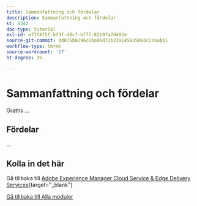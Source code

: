 ```yaml
---
title: Sammanfattning och fördelar
description: Sammanfattning och fördelar
kt: 5342
doc-type: tutorial
exl-id: e77f8f5f-bf3f-48cf-bf77-82b9fa7d493e
source-git-commit: dd075b0296c6ba06d72b229145635060c2c6abb1
workflow-type: tm+mt
source-wordcount: '27'
ht-degree: 3%

---
```


# Sammanfattning och fördelar

Grattis ...

## Fördelar

...

## Kolla in det här

Gå tillbaka till [Adobe Experience Manager Cloud Service &amp; Edge Delivery Services](./aemcs.md){target="_blank"}

[Gå tillbaka till Alla moduler](../../../overview.md)
